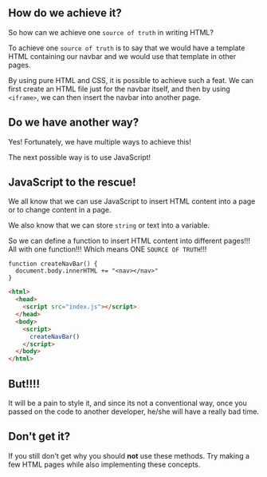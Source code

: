 ## How do we achieve it?

So how can we achieve one `source of truth` in writing HTML?

To achieve one `source of truth` is to say that we would have a template HTML containing our navbar and we would use that template in other pages.

By using pure HTML and CSS, it is possible to achieve such a feat. We can first create an HTML file just for the navbar itself, and then by using `<iframe>`, we can then insert the navbar into another page.

## Do we have another way?

Yes! Fortunately, we have multiple ways to achieve this!

The next possible way is to use JavaScript!

## JavaScript to the rescue!

We all know that we can use JavaScript to insert HTML content into a page or to change content in a page.

We also know that we can store `string` or text into a variable.

So we can define a function to insert HTML content into different pages!!! All with one function!!! Which means ONE `SOURCE OF TRUTH`!!!

```JS
function createNavBar() {
  document.body.innerHTML += "<nav></nav>"
}
```

```HTML
<html>
  <head>
    <script src="index.js"></script>
  </head>
  <body>
    <script>
      createNavBar()
    </script>
  </body>
</html>
```

## But!!!!

It will be a pain to style it, and since its not a conventional way, once you passed on the code to another developer, he/she will have a really bad time.

## Don't get it?

If you still don't get why you should **not** use these methods. Try making a few HTML pages while also implementing these concepts.
